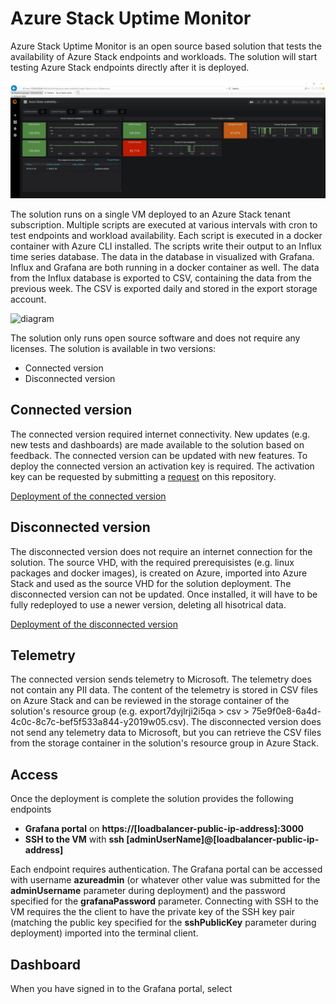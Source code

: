 # Azure Stack Uptime Monitor

Azure Stack Uptime Monitor is an open source based solution that tests the availability of Azure Stack endpoints and workloads. The solution will start testing Azure Stack endpoints directly after it is deployed. 

![diagram](images/grafana.png)

The solution runs on a single VM deployed to an Azure Stack tenant subscription. Multiple scripts are executed at various intervals with cron to test endpoints and workload availability. Each script is executed in a docker container with Azure CLI installed. The scripts write their output to an Influx time series database. The data in the database in visualized with Grafana. Influx and Grafana are both running in a docker container as well.
The data from the Influx database is exported to CSV, containing the data from the previous week. The CSV is exported daily and stored in the export storage account.

![diagram](images/diagram.png)

The solution only runs open source software and does not require any licenses. The solution is available in two versions:

- Connected version
- Disconnected version

## Connected version
The connected version required internet connectivity. New updates (e.g. new tests and dashboards) are made available to the solution based on feedback. The connected version can be updated with new features.
To deploy the connected version an activation key is required. The activation key can be requested by submitting a [request](https://github.com/Azure/azurestack-uptime-monitor/issues/new?assignees=&labels=&template=request-activation-key.md&title=Please+provide+me+with+an+activation+key) on this repository.

[Deployment of the connected version](/docs/Connected.md)

## Disconnected version
The disconnected version does not require an internet connection for the solution. The source VHD, with the required prerequisistes (e.g. linux packages and docker images), is created on Azure, imported into Azure Stack and used as the source VHD for the solution deployment. The disconnected version can not be updated. Once installed, it will have to be fully redeployed to use a newer version, deleting all hisotrical data.

[Deployment of the disconnected version](/docs/Disconnected.md)

## Telemetry
The connected version sends telemetry to Microsoft. The telemetry does not contain any PII data.  The content of the telemetry is stored in CSV files on Azure Stack and can be reviewed in the storage container of the solution's resource group (e.g. export7dyjlrji2i5qa > csv > 75e9f0e8-6a4d-4c0c-8c7c-bef5f533a844-y2019w05.csv). The disconnected version does not send any telemetry data to Microsoft, but you can retrieve the CSV files from the storage container in the solution's resource group in Azure Stack.

## Access
Once the deployment is complete the solution provides the following endpoints

- **Grafana portal** on **https://[loadbalancer-public-ip-address]:3000**
- **SSH to the VM** with **ssh [adminUserName]@[loadbalancer-public-ip-address]**

Each endpoint requires authentication. The Grafana portal can be accessed with username **azureadmin** (or whatever other value was submitted for the **adminUsername** parameter during deployment) and the password specified for the **grafanaPassword** parameter. Connecting with SSH to the VM requires the the client to have the private key of the SSH key pair (matching the public key specified for the **sshPublicKey** parameter during deployment) imported into the terminal client.

## Dashboard
When you have signed in to the Grafana portal, select 
